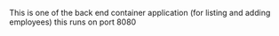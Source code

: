 This is one of the back end container application (for listing and adding employees)
this runs on port 8080